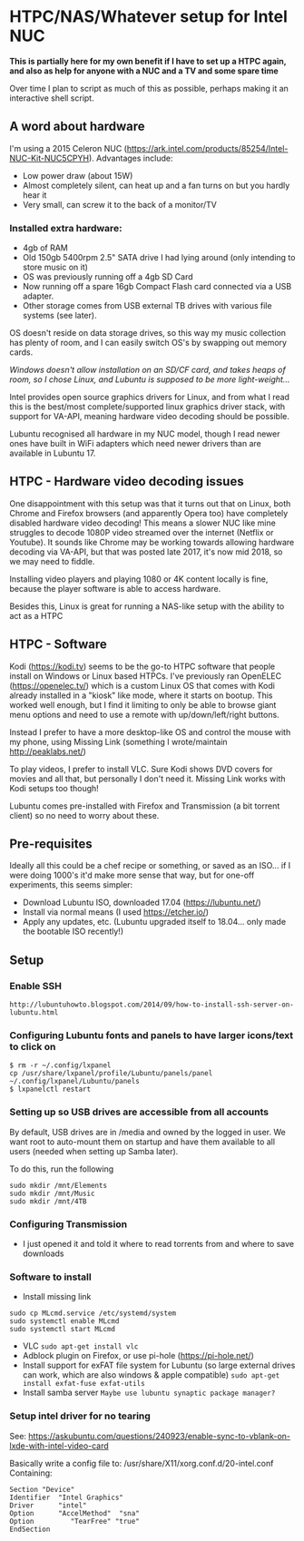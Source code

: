 # HTPC/NAS/Whatever setup for Intel NUC

**This is partially here for my own benefit if I have to set up a HTPC again, and also as help for anyone with a NUC and a TV and some spare time**

Over time I plan to script as much of this as possible, perhaps making it an interactive shell script.

## A word about hardware
I'm using a 2015 Celeron NUC (https://ark.intel.com/products/85254/Intel-NUC-Kit-NUC5CPYH). Advantages include:
- Low power draw (about 15W)
- Almost completely silent, can heat up and a fan turns on but you hardly hear it
- Very small, can screw it to the back of a monitor/TV

### Installed extra hardware:
- 4gb of RAM
- Old 150gb 5400rpm 2.5" SATA drive I had lying around (only intending to store music on it)
- OS was previously running off a 4gb SD Card
- Now running off a spare 16gb Compact Flash card connected via a USB adapter.
- Other storage comes from USB external TB drives with various file systems (see later).

OS doesn't reside on data storage drives, so this way my music collection has plenty of room, and I can easily switch OS's by swapping out memory cards.

*Windows doesn't allow installation on an SD/CF card, and takes heaps of room, so I chose Linux, and Lubuntu is supposed to be more light-weight...*

Intel provides open source graphics drivers for Linux, and from what I read this is the best/most complete/supported linux graphics driver stack, with support for VA-API, meaning hardware video decoding should be possible.

Lubuntu recognised all hardware in my NUC model, though I read newer ones have built in WiFi adapters which need newer drivers than are available in Lubuntu 17.

## HTPC - Hardware video decoding issues

One disappointment with this setup was that it turns out that on Linux, both Chrome and Firefox browsers (and apparently Opera too) have completely disabled hardware video decoding! This means a slower NUC like mine struggles to decode 1080P video streamed over the internet (Netflix or Youtube). It sounds like Chrome may be working towards allowing hardware decoding via VA-API, but that was posted late 2017, it's now mid 2018, so we may need to fiddle.

Installing video players and playing 1080 or 4K content locally is fine, because the player software is able to access hardware.

Besides this, Linux is great for running a NAS-like setup with the ability to act as a HTPC

## HTPC - Software

Kodi (https://kodi.tv) seems to be the go-to HTPC software that people install on Windows or Linux based HTPCs.
I've previously ran OpenELEC (https://openelec.tv/) which is a custom Linux OS that comes with Kodi already installed in a "kiosk" like mode, where it starts on bootup. This worked well enough, but I find it limiting to only be able to browse giant menu options and need to use a remote with up/down/left/right buttons.

Instead I prefer to have a more desktop-like OS and control the mouse with my phone, using Missing Link (something I wrote/maintain http://peaklabs.net/)

To play videos, I prefer to install VLC. Sure Kodi shows DVD covers for movies and all that, but personally I don't need it. Missing Link works with Kodi setups too though!

Lubuntu comes pre-installed with Firefox and Transmission (a bit torrent client) so no need to worry about these.

## Pre-requisites
Ideally all this could be a chef recipe or something, or saved as an ISO... if I were doing 1000's it'd make more sense that way, but for one-off experiments, this seems simpler:

- Download Lubuntu ISO, downloaded 17.04 (https://lubuntu.net/)
- Install via normal means (I used https://etcher.io/)
- Apply any updates, etc. (Lubuntu upgraded itself to 18.04... only made the bootable ISO recently!)

## Setup

### Enable SSH
`http://lubuntuhowto.blogspot.com/2014/09/how-to-install-ssh-server-on-lubuntu.html`

### Configuring Lubuntu fonts and panels to have larger icons/text to click on
```
$ rm -r ~/.config/lxpanel
cp /usr/share/lxpanel/profile/Lubuntu/panels/panel ~/.config/lxpanel/Lubuntu/panels
$ lxpanelctl restart
```
### Setting up so USB drives are accessible from all accounts
By default, USB drives are in /media and owned by the logged in user. We want root to auto-mount them on startup and have them available to all users (needed when setting up Samba later).

To do this, run the following
```
sudo mkdir /mnt/Elements
sudo mkdir /mnt/Music
sudo mkdir /mnt/4TB
```

### Configuring Transmission
- I just opened it and told it where to read torrents from and where to save downloads

### Software to install
- Install missing link
```
sudo cp MLcmd.service /etc/systemd/system
sudo systemctl enable MLcmd
sudo systemctl start MLcmd
```

- VLC
`sudo apt-get install vlc`
- Adblock plugin on Firefox, or use pi-hole (https://pi-hole.net/)
- Install support for exFAT file system for Lubuntu (so large external drives can work, which are also windows & apple compatible)
`sudo apt-get install exfat-fuse exfat-utils`
- Install samba server
`Maybe use lubuntu synaptic package manager?`

### Setup intel driver for no tearing
See: https://askubuntu.com/questions/240923/enable-sync-to-vblank-on-lxde-with-intel-video-card

Basically write a config file to: /usr/share/X11/xorg.conf.d/20-intel.conf
Containing:
```
Section "Device"
Identifier  "Intel Graphics"
Driver      "intel"
Option      "AccelMethod"  "sna"
Option         "TearFree" "true"
EndSection
```
